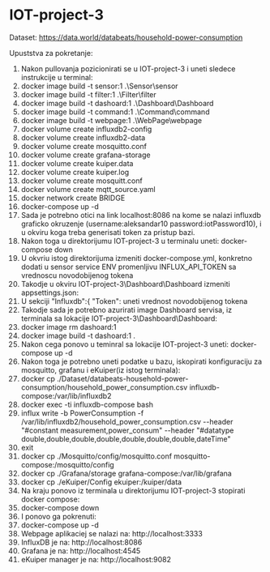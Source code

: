 # IOT-project-3

Dataset:
https://data.world/databeats/household-power-consumption

Upuststva za pokretanje:
1. Nakon pullovanja pozicionirati se u IOT-project-3 i uneti sledece instrukcije u terminal:
2. docker image build -t sensor:1 .\Sensor\sensor
3. docker image build -t filter:1 .\Filter\filter
4. docker image build -t dashoard:1 .\Dashboard\Dashboard
5. docker image build -t command:1 .\Command\command
6. docker image build -t webpage:1 .\WebPage\webpage 
7. docker volume create influxdb2-config
8. docker volume create influxdb2-data
9. docker volume create mosquitto.conf
10. docker volume create grafana-storage
11. docker volume create kuiper.data
12. docker volume create kuiper.log
13. docker volume create mosquitt.conf
14. docker volume create mqtt_source.yaml
15. docker network create BRIDGE
16. docker-compose up -d
17. Sada je potrebno otici na link localhost:8086 na kome se nalazi influxdb graficko okruzenje (username:aleksandar10 password:iotPassword10), i u okviru koga treba generisati token za pristup bazi.
18. Nakon toga u direktorijumu IOT-project-3 u terminalu uneti: docker-compose down
19. U okvriu istog direktorijuma izmeniti docker-compose.yml, konkretno dodati u sensor service ENV promenljivu INFLUX_API_TOKEN sa vrednoscu novodobijenog tokena
20. Takodje u okviru IOT-project-3\Dashboard\Dashboard izmeniti appsettings.json:
21. U sekciji "Influxdb":{ "Token":  uneti vrednost novodobijenog tokena
22. Takodje sada je potrebno azurirati image Dashboard servisa, iz terminala sa lokacije IOT-project-3\Dashboard\Dashboard:
23. docker image rm dashoard:1
24. docker image build -t dashoard:1 .
25. Nakon cega ponovo u teminral sa lokacije IOT-project-3 uneti: docker-compose up -d
26. Nakon toga je potrebno uneti podatke u bazu, iskopirati konfiguraciju za mosquitto, grafanu i eKuiper(iz istog terminala):
27. docker cp ./Dataset/databeats-household-power-consumption/household_power_consumption.csv influxdb-compose:/var/lib/influxdb2
28. docker exec -ti influxdb-compose bash
29. influx write -b PowerConsumption -f /var/lib/influxdb2/household_power_consumption.csv --header "#constant measurement,power_consum" --header "#datatype double,double,double,double,double,double,double,dateTime"
30. exit
31. docker cp ./Mosquitto/config/mosquitto.conf mosquitto-compose:/mosquitto/config
32. docker cp ./Grafana/storage grafana-compose:/var/lib/grafana
33. docker cp ./eKuiper/Config ekuiper:/kuiper/data
34. Na kraju ponovo iz terminala u direktorijumu IOT-project-3 stopirati docker compose:
35. docker-compose down
36. I ponovo ga pokrenuti:
37. docker-compose up -d
38. Webpage aplikaciej se nalazi na: http://localhost:3333
39. InfluxDB je na: http://localhost:8086
40. Grafana je na: http://localhost:4545
41. eKuiper manager je na: http://localhost:9082
